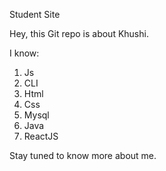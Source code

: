 Student Site

Hey, this Git repo is about Khushi. 

I know:
1) Js
2) CLI
3) Html
4) Css
5) Mysql
6) Java
7) ReactJS

Stay tuned to know more about me.